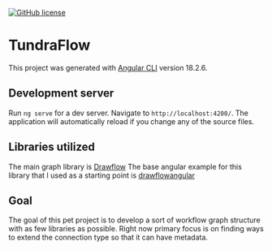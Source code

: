 [![GitHub license](https://img.shields.io/github/license/LifelongTundra/TundraFlow)](https://github.com/LifelongTundra/TundraFlow/blob/master/LICENSE)
# TundraFlow

This project was generated with [Angular CLI](https://github.com/angular/angular-cli) version 18.2.6.

## Development server

Run `ng serve` for a dev server. Navigate to `http://localhost:4200/`. The application will automatically reload if you change any of the source files.

## Libraries utilized

The main graph library is [Drawflow](https://github.com/jerosoler/Drawflow)
The base angular example for this library that I used as a starting point is [drawflowangular](https://github.com/lucasguarasp/drawflowangular)

## Goal

The goal of this pet project is to develop a sort of workflow graph structure with as few libraries as possible.
Right now primary focus is on finding ways to extend the connection type so that it can have metadata.

